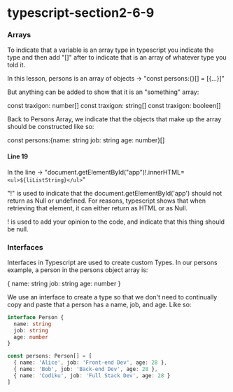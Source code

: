 # typescript-section2-6-9

### Arrays

To indicate that a variable is an array type in typescript you indicate the type and then add "[]" after to indicate that is an array of whatever type you told it.

In this lesson, persons is an array of objects -> "const persons:{}[] = [{...}]"

But anything can be added to show that it is an "something" array:

const traxigon: number[]
const traxigon: string[]
const traxigon: booleen[]

Back to Persons Array, we indicate that the objects that make up the array should be constructed like so:

const persons:{name: string
job: string
age: number}[]

#### Line 19

In the line -> "document.getElementById("app")!.innerHTML=`<ul>${liListString}</ul>`"

"!" is used to indicate that the document.getElementById('app') should not return as Null or undefined. For reasons, typescript shows that when retrieving that element, it can either return as HTML or as Null.

! is used to add your opinion to the code, and indicate that this thing should be null.

### Interfaces

Interfaces in Typescript are used to create custom Types. In our persons example, a person in the persons object array is:

{
name: string
job: string
age: number
}

We use an interface to create a type so that we don't need to continually copy and paste that a person has a name, job, and age. Like so:

```typescript
interface Person {
  name: string
  job: string
  age: number
}

const persons: Person[] = [
  { name: 'Alice', job: 'Front-end Dev', age: 28 },
  { name: 'Bob', job: 'Back-end Dev', age: 28 },
  { name: 'Codiku', job: 'Full Stack Dev', age: 28 }
]
```
